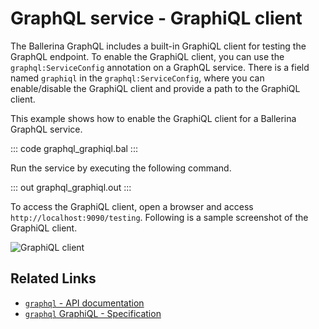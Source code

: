 # GraphQL service - GraphiQL client

The Ballerina GraphQL includes a built-in GraphiQL client for testing the GraphQL endpoint. To enable the GraphiQL client, you can use the `graphql:ServiceConfig` annotation on a GraphQL service. There is a field named `graphiql` in the `graphql:ServiceConfig`, where you can enable/disable the GraphiQL client and provide a path to the GraphiQL client.

This example shows how to enable the GraphiQL client for a Ballerina GraphQL service.

::: code graphql_graphiql.bal :::

Run the service by executing the following command.

::: out graphql_graphiql.out :::

To access the GraphiQL client, open a browser and access `http://localhost:9090/testing`. Following is a sample screenshot of the GraphiQL client.

![GraphiQL client](/learn/by-example/images/graphiql-client.png "GraphiQL Client")

## Related Links
- [`graphql` - API documentation](https://lib.ballerina.io/ballerina/graphql/latest)
- [`graphql` GraphiQL - Specification](/spec/graphql/#121-graphiql-client)
